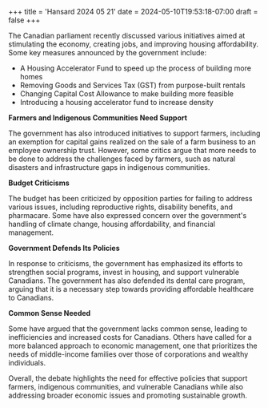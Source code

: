 +++
title = 'Hansard 2024 05 21'
date = 2024-05-10T19:53:18-07:00
draft = false
+++

The Canadian parliament recently discussed various initiatives aimed at stimulating the economy, creating jobs, and improving housing affordability. Some key measures announced by the government include:

* A Housing Accelerator Fund to speed up the process of building more homes
* Removing Goods and Services Tax (GST) from purpose-built rentals
* Changing Capital Cost Allowance to make building more feasible
* Introducing a housing accelerator fund to increase density

**Farmers and Indigenous Communities Need Support**

The government has also introduced initiatives to support farmers, including an exemption for capital gains realized on the sale of a farm business to an employee ownership trust. However, some critics argue that more needs to be done to address the challenges faced by farmers, such as natural disasters and infrastructure gaps in indigenous communities.

**Budget Criticisms**

The budget has been criticized by opposition parties for failing to address various issues, including reproductive rights, disability benefits, and pharmacare. Some have also expressed concern over the government's handling of climate change, housing affordability, and financial management.

**Government Defends Its Policies**

In response to criticisms, the government has emphasized its efforts to strengthen social programs, invest in housing, and support vulnerable Canadians. The government has also defended its dental care program, arguing that it is a necessary step towards providing affordable healthcare to Canadians.

**Common Sense Needed**

Some have argued that the government lacks common sense, leading to inefficiencies and increased costs for Canadians. Others have called for a more balanced approach to economic management, one that prioritizes the needs of middle-income families over those of corporations and wealthy individuals.

Overall, the debate highlights the need for effective policies that support farmers, indigenous communities, and vulnerable Canadians while also addressing broader economic issues and promoting sustainable growth.